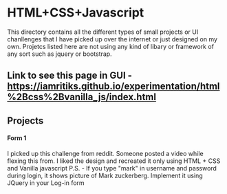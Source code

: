 # HTML+CSS+Javascript

This directory contains all the different types of small projects or UI chanllenges that I have picked up over the internet or just designed on my own. Projetcs listed here are not using any kind of libary or framework of any sort such as jquery or bootstrap.

## Link to see this page in GUI - https://iamritiks.github.io/experimentation/html%2Bcss%2Bvanilla_js/index.html
## Projects

#### Form 1

I picked up this challenge from reddit. Someone posted a video while flexing this from. I liked the design and recreated it only using HTML + CSS and Vanilla javascript
P.S. - If you type "mark" in username and password during login, it shows picture of Mark zuckerberg. Implement it using JQuery in your Log-in form
